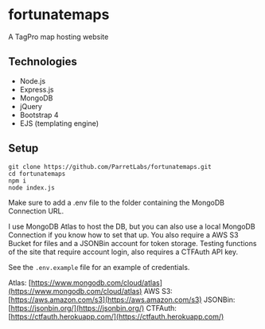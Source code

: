 # fortunatemaps

A TagPro map hosting website

## Technologies
- Node.js
- Express.js
- MongoDB
- jQuery
- Bootstrap 4
- EJS (templating engine)

## Setup
```
git clone https://github.com/ParretLabs/fortunatemaps.git
cd fortunatemaps
npm i
node index.js
```

Make sure to add a .env file to the folder containing the MongoDB Connection URL.

I use MongoDB Atlas to host the DB, but you can also use a local MongoDB Connection if you know how to set that up. You also require a AWS S3 Bucket for files and a JSONBin account for token storage. Testing functions of the site that require account login, also requires a CTFAuth API key.

See the `.env.example` file for an example of credentials.

Atlas: [https://www.mongodb.com/cloud/atlas](https://www.mongodb.com/cloud/atlas)
AWS S3: [https://aws.amazon.com/s3](https://aws.amazon.com/s3)
JSONBin: [https://jsonbin.org/](https://jsonbin.org/)
CTFAuth: [https://ctfauth.herokuapp.com/](https://ctfauth.herokuapp.com/)